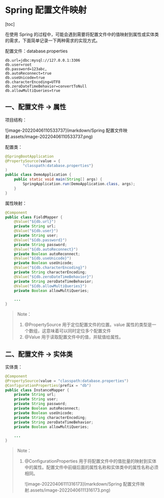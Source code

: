 # Spring 配置文件映射

[toc]

在使用 Spring 的过程中，可能会遇到需要将配置文件中的值映射到属性或实体类的需求，下面简单记录一下两种需求的实现方式。

配置文件：database.properties

```properties
db.url=jdbc:mysql://127.0.0.1:3306
db.user=root
db.password=123abc,
db.autoReconnect=true
db.useUnicode=true
db.characterEncoding=UTF8
db.zeroDateTimeBehavior=convertToNull
db.allowMultiQueries=true
```

## 一、配置文件 → 属性

项目结构：

![image-20220406110533737](markdown/Spring 配置文件映射.assets/image-20220406110533737.png)

配置类：

```java
@SpringBootApplication
@PropertySource(value = {
        "classpath:database.properties"}
)
public class DemoApplication {
    public static void main(String[] args) {
        SpringApplication.run(DemoApplication.class, args);
    }
}
```

属性映射：

```java
@Component
public class FieldMapper {
    @Value("${db.url}")
    private String url;
    @Value("${db.user}")
    private String user;
    @Value("${db.password}")
    private String password;
    @Value("${db.autoReconnect}")
    private Boolean autoReconnect;
    @Value("${db.useUnicode}")
    private Boolean useUnicode;
    @Value("${db.characterEncoding}")
    private String characterEncoding;
    @Value("${db.zeroDateTimeBehavior}")
    private String zeroDateTimeBehavior;
    @Value("${db.allowMultiQueries}")
    private Boolean allowMultiQueries;

    ...
}
```

>   Note：
>
>   1.  @PropertySource 用于定位配置文件的位置。value 属性的类型是一个数组，这意味着可以同时定位多个配置文件
>   2.  @Value 用于读取配置文件中的值，并赋值给属性。

## 二、配置文件 → 实体类

实体类：

```java
@Component
@PropertySource(value = "classpath:database.properties")
@ConfigurationProperties(prefix = "db")
public class InstanceMapper {
    private String url;
    private String user;
    private String password;
    private Boolean autoReconnect;
    private Boolean useUnicode;
    private String characterEncoding;
    private String zeroDateTimeBehavior;
    private Boolean allowMultiQueries;
    
    ...
}
```

>   Note：
>
>   1.  @ConfigurationProperties 用于将配置文件中的值批量的映射到实体中的属性。配置文件中前缀后面的属性名称和实体类中的属性名称必须相同。
>
>       ![image-20220406111316173](markdown/Spring 配置文件映射.assets/image-20220406111316173.png)

